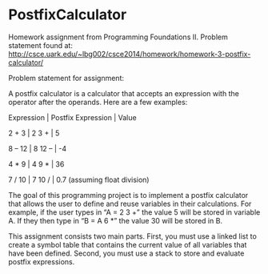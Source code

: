# PostfixCalculator
Homework assignment from Programming Foundations II. Problem statement found at:
http://csce.uark.edu/~lbg002/csce2014/homework/homework-3-postfix-calculator/

Problem statement for assignment:

A postfix calculator is a calculator that accepts an expression with the operator after the operands. Here are a few examples:

Expression | Postfix Expression | Value

  2 + 3    |       2 3 +        |   5
  
  8 – 12   |	     8 12 –	      |  -4
  
  4 * 9    |	     4 9 *	      |  36
  
  7 / 10   |	     7 10 /       |	 0.7 (assuming float division)
  
The goal of this programming project is to implement a postfix calculator that allows the user to define and reuse variables in their calculations. For example, if the user types in “A = 2 3 +” the value 5 will be stored in variable A. If they then type in “B = A 6 *” the value 30 will be stored in B.

This assignment consists two main parts. First, you must use a linked list to create a symbol table that contains the current value of all variables that have been defined. Second, you must use a stack to store and evaluate postfix expressions.
